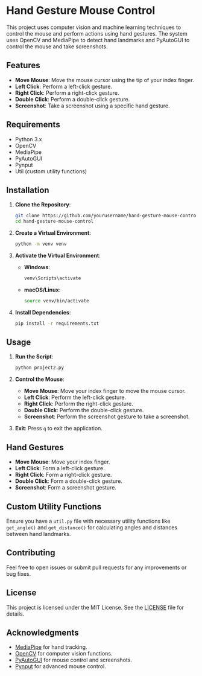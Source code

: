 # Hand Gesture Mouse Control

This project uses computer vision and machine learning techniques to control the mouse and perform actions using hand gestures. The system uses OpenCV and MediaPipe to detect hand landmarks and PyAutoGUI to control the mouse and take screenshots.

## Features

- **Move Mouse**: Move the mouse cursor using the tip of your index finger.
- **Left Click**: Perform a left-click gesture.
- **Right Click**: Perform a right-click gesture.
- **Double Click**: Perform a double-click gesture.
- **Screenshot**: Take a screenshot using a specific hand gesture.

## Requirements

- Python 3.x
- OpenCV
- MediaPipe
- PyAutoGUI
- Pynput
- Util (custom utility functions)

## Installation

1. **Clone the Repository**:
    ```bash
    git clone https://github.com/yourusername/hand-gesture-mouse-control.git
    cd hand-gesture-mouse-control
    ```

2. **Create a Virtual Environment**:
    ```bash
    python -m venv venv
    ```

3. **Activate the Virtual Environment**:

    - **Windows**:
        ```bash
        venv\Scripts\activate
        ```
    - **macOS/Linux**:
        ```bash
        source venv/bin/activate
        ```

4. **Install Dependencies**:
    ```bash
    pip install -r requirements.txt
    ```

## Usage

1. **Run the Script**:
    ```bash
    python project2.py
    ```

2. **Control the Mouse**:
    - **Move Mouse**: Move your index finger to move the mouse cursor.
    - **Left Click**: Perform the left-click gesture.
    - **Right Click**: Perform the right-click gesture.
    - **Double Click**: Perform the double-click gesture.
    - **Screenshot**: Perform the screenshot gesture to take a screenshot.

3. **Exit**: Press `q` to exit the application.

## Hand Gestures

- **Move Mouse**: Move your index finger.
- **Left Click**: Form a left-click gesture.
- **Right Click**: Form a right-click gesture.
- **Double Click**: Form a double-click gesture.
- **Screenshot**: Form a screenshot gesture.

## Custom Utility Functions

Ensure you have a `util.py` file with necessary utility functions like `get_angle()` and `get_distance()` for calculating angles and distances between hand landmarks.

## Contributing

Feel free to open issues or submit pull requests for any improvements or bug fixes.

## License

This project is licensed under the MIT License. See the [LICENSE](LICENSE) file for details.

## Acknowledgments

- [MediaPipe](https://mediapipe.dev/) for hand tracking.
- [OpenCV](https://opencv.org/) for computer vision functions.
- [PyAutoGUI](https://pyautogui.readthedocs.io/en/latest/) for mouse control and screenshots.
- [Pynput](https://pypi.org/project/pynput/) for advanced mouse control.
